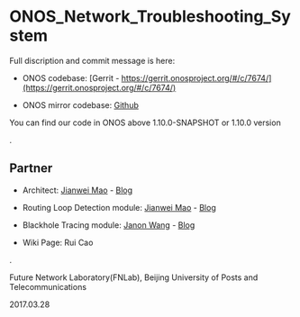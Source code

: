 # ONOS_Network_Troubleshooting_System

Full discription and commit message is here:

* ONOS codebase: [Gerrit - https://gerrit.onosproject.org/#/c/7674/](https://gerrit.onosproject.org/#/c/7674/)
 
* ONOS mirror codebase: [Github](https://github.com/opennetworkinglab/onos/commit/42e234441637541570ffced4302a8cdfd8e7d44b)

You can find our code in ONOS above 1.10.0-SNAPSHOT or 1.10.0 version

.

## Partner

* Architect: [Jianwei Mao](https://wiki.onosproject.org/display/AM/Jianwei+Mao) - [Blog](http://www.maojianwei.com/)

* Routing Loop Detection module: [Jianwei Mao](https://wiki.onosproject.org/display/AM/Jianwei+Mao) - [Blog](http://www.maojianwei.com/)

* Blackhole Tracing module: [Janon Wang](https://wiki.onosproject.org/display/AM/Janon+Wang) - [Blog](http://janon.wang/)

* Wiki Page: Rui Cao

.

Future Network Laboratory(FNLab), Beijing University of Posts and Telecommunications

2017.03.28
